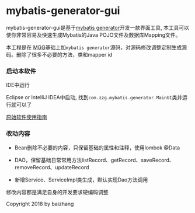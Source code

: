 mybatis-generator-gui
==============

mybatis-generator-gui是基于[mybatis generator](http://www.mybatis.org/generator/index.html)开发一款界面工具, 本工具可以使你非常容易及快速生成Mybatis的Java POJO文件及数据库Mapping文件。

本工程是在 [MGG](https://github.com/astarring/mybatis-generator-gui)基础上加`mybatis generator`源码，对源码修改调整定制生成源码。删除了很多不必要的方法，类和mapper id

### 启动本软件

 IDE中运行

Eclipse or IntelliJ IDEA中启动, 找到```com.zzg.mybatis.generator.MainUI```类并运行就可以了

[原始软件使用指南](https://github.com/astarring/mybatis-generator-gui/wiki/Usage-Guide)

### 改动内容
- Bean删除不必要的内容，只保留基础的属性和注释，使用lombok @Data

- DAO，保留基础日常常用方法listRecord、getRecord、saveRecord、removeRecord、updateRecord

- 新增Service、ServiceImpl类生成，默认实现Dao方法调用

修改内容都是满足自身的开发要求硬编码调整

Copyright 2018 by baizhang

